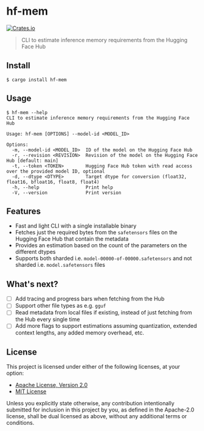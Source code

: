 # hf-mem

[![Crates.io](https://img.shields.io/crates/v/hf-mem.svg)](https://crates.io/crates/hf-mem)

> CLI to estimate inference memory requirements from the Hugging Face Hub

## Install

```console
$ cargo install hf-mem
```

## Usage

```console
$ hf-mem --help
CLI to estimate inference memory requirements from the Hugging Face Hub

Usage: hf-mem [OPTIONS] --model-id <MODEL_ID>

Options:
  -m, --model-id <MODEL_ID>  ID of the model on the Hugging Face Hub
  -r, --revision <REVISION>  Revision of the model on the Hugging Face Hub [default: main]
  -t, --token <TOKEN>        Hugging Face Hub token with read access over the provided model ID, optional
  -d, --dtype <DTYPE>        Target dtype for conversion (float32, float16, bfloat16, float8, float4)
  -h, --help                 Print help
  -V, --version              Print version
```

## Features

- Fast and light CLI with a single installable binary
- Fetches just the required bytes from the `safetensors` files on the Hugging Face
Hub that contain the metadata
- Provides an estimation based on the count of the parameters on the different
dtypes
- Supports both sharded i.e. `model-00000-of-00000.safetensors` and not sharded i.e.
`model.safetensors` files

## What's next?

- [ ] Add tracing and progress bars when fetching from the Hub
- [ ] Support other file types as e.g. `gguf`
- [ ] Read metadata from local files if existing, instead of just fetching from
the Hub every single time
- [ ] Add more flags to support estimations assuming quantization, extended context
lengths, any added memory overhead, etc.

## License

This project is licensed under either of the following licenses, at your option:

- [Apache License, Version 2.0](LICENSE-APACHE)
- [MIT License](LICENSE-MIT)

Unless you explicitly state otherwise, any contribution intentionally submitted
for inclusion in this project by you, as defined in the Apache-2.0 license, shall
be dual licensed as above, without any additional terms or conditions.
